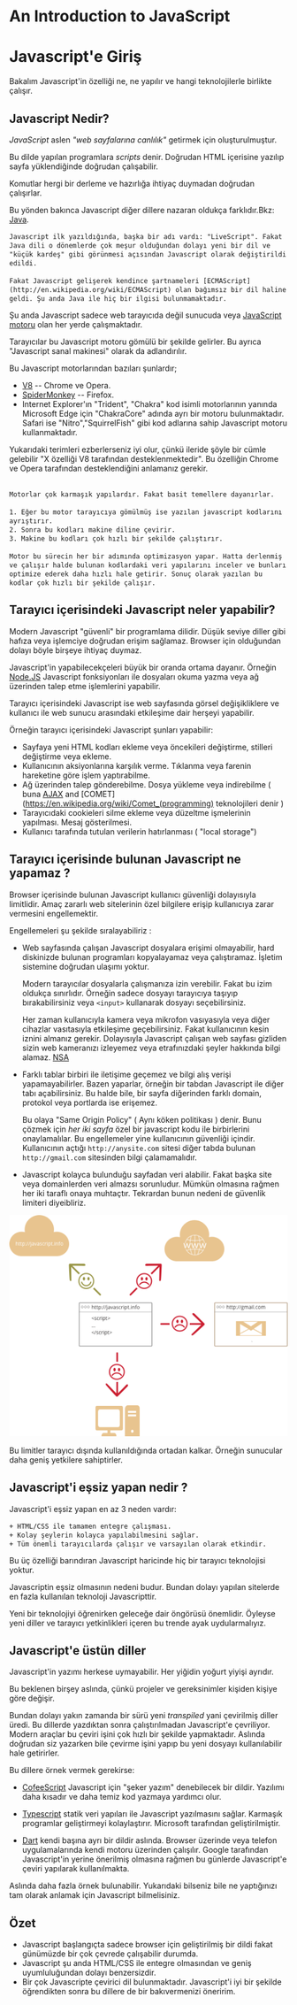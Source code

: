 # An Introduction to JavaScript
# Javascript'e Giriş

Bakalım Javascript'in özelliği ne, ne yapılır ve hangi teknolojilerle birlikte çalışır.

## Javascript  Nedir?

*JavaScript* aslen *"web sayfalarına canlılık"* getirmek için oluşturulmuştur.

Bu dilde yapılan programlara *scripts* denir. Doğrudan HTML içerisine yazılıp sayfa yüklendiğinde doğrudan çalışabilir.

Komutlar hergi bir derleme ve hazırlığa ihtiyaç duymadan doğrudan çalışırlar.

Bu yönden bakınca Javascript diğer dillere nazaran oldukça farklıdır.Bkz: [Java](http://en.wikipedia.org/wiki/Java).


```smart header="Neden <u>Java</u>Script?"
Javascript ilk yazıldığında, başka bir adı vardı: "LiveScript". Fakat Java dili o dönemlerde çok meşur olduğundan dolayı yeni bir dil ve "küçük kardeş" gibi görünmesi açısından Javascript olarak değiştirildi edildi.

Fakat Javascript gelişerek kendince şartnameleri [ECMAScript](http://en.wikipedia.org/wiki/ECMAScript) olan bağımsız bir dil haline geldi. Şu anda Java ile hiç bir ilgisi bulunmamaktadır.
```
Şu anda Javascript sadece web tarayıcıda değil sunucuda veya 
[ JavaScript motoru](https://en.wikipedia.org/wiki/JavaScript_engine) olan her yerde çalışmaktadır.

Tarayıcılar bu Javascript motoru gömülü bir şekilde gelirler. Bu ayrıca "Javascript sanal makinesi" olarak da adlandırılır.

Bu Javascript motorlarından bazıları şunlardır;

- [V8](https://en.wikipedia.org/wiki/V8_(JavaScript_engine)) --  Chrome ve Opera.
- [SpiderMonkey](https://en.wikipedia.org/wiki/SpiderMonkey) --  Firefox.
- Internet Explorer'ın "Trident", "Chakra" kod isimli motorlarının yanında Microsoft Edge için "ChakraCore" adında ayrı bir motoru bulunmaktadır. Safari ise "Nitro","SquirrelFish" gibi kod adlarına sahip Javascript motoru kullanmaktadır.

Yukarıdaki terimleri ezberlerseniz iyi olur, çünkü ileride şöyle bir cümle gelebilir  "X özelliği V8 tarafından desteklenmektedir". Bu özelliğin Chrome ve Opera tarafından desteklendiğini anlamanız gerekir.

```smart header="Javascript Motoru Nasıl Çalışır?"

Motorlar çok karmaşık yapılardır. Fakat basit temellere dayanırlar.

1. Eğer bu motor tarayıcıya gömülmüş ise yazılan javascript kodlarını ayrıştırır.
2. Sonra bu kodları makine diline çevirir.
3. Makine bu kodları çok hızlı bir şekilde çalıştırır.

Motor bu sürecin her bir adımında optimizasyon yapar. Hatta derlenmiş ve çalışır halde bulunan kodlardaki veri yapılarını inceler ve bunları optimize ederek daha hızlı hale getirir. Sonuç olarak yazılan bu kodlar çok hızlı bir şekilde çalışır.
```

## Tarayıcı içerisindeki Javascript neler yapabilir?

Modern Javascript "güvenli" bir programlama dilidir. Düşük seviye diller gibi hafıza veya işlemciye doğrudan erişim sağlamaz. Browser için olduğundan dolayı böyle birşeye ihtiyaç duymaz.

Javascript'in yapabilecekçeleri büyük bir oranda ortama dayanır. Örneğin [Node.JS](https://wikipedia.org/wiki/Node.js) Javascript fonksiyonları ile dosyaları okuma yazma veya ağ üzerinden talep etme işlemlerini yapabilir.

Tarayıcı içerisindeki Javascript ise web sayfasında görsel değişikliklere ve kullanıcı ile web sunucu arasındaki etkileşime dair herşeyi yapabilir.

Örneğin tarayıcı içerisindeki Javascript şunları yapabilir:

- Sayfaya yeni HTML kodları ekleme veya öncekileri değiştirme, stilleri değiştirme veya ekleme.
- Kullanıcının aksiyonlarına karşılık verme. Tıklanma veya farenin hareketine göre işlem yaptırabilme.
- Ağ üzerinden talep gönderebilme. Dosya yükleme veya indirebilme ( buna [AJAX](https://en.wikipedia.org/wiki/Ajax_(programming)) and [COMET](https://en.wikipedia.org/wiki/Comet_(programming) teknolojileri denir )
- Tarayıcıdaki cookieleri silme ekleme veya düzeltme işmelerinin yapılması. Mesaj gösterilmesi.
- Kullanıcı tarafında tutulan verilerin hatırlanması ( "local storage") 

## Tarayıcı içerisinde bulunan Javascript ne yapamaz ? 

Browser içerisinde bulunan Javascript kullanıcı güvenliği dolayısıyla limitlidir. Amaç zararlı web sitelerinin özel bilgilere erişip kullanıcıya zarar vermesini engellemektir.

Engellemeleri şu şekilde sıralayabiliriz : 

- Web sayfasında çalışan Javascript dosyalara erişimi olmayabilir, hard diskinizde bulunan programları kopyalayamaz veya çalıştıramaz. İşletim sistemine doğrudan ulaşımı yoktur.

    Modern tarayıcılar dosyalarla çalışmanıza izin verebilir. Fakat bu izim oldukça sınırlıdır. Örneğin sadece dosyayı tarayıcıya taşıyıp bırakabilirsiniz veya `<input>` kullanarak dosyayı seçebilirsiniz.

    Her zaman kullanıcıyla kamera veya mikrofon vasıyasıyla veya diğer cihazlar vasıtasıyla etkileşime geçebilirsiniz. Fakat kullanıcının kesin iznini almanız gerekir. Dolayısıyla Javascript çalışan web sayfası gizliden sizin web kameranızı izleyemez veya etrafınızdaki şeyler hakkında bilgi alamaz. [NSA](https://en.wikipedia.org/wiki/National_Security_Agency)

- Farklı tablar birbiri ile iletişime geçemez ve bilgi alış verişi yapamayabilirler. Bazen yaparlar, örneğin bir tabdan Javascript ile diğer tabı açabilirsiniz. Bu halde bile, bir sayfa diğerinden farklı domain, protokol veya portlarda ise erişemez.
   
    Bu olaya "Same Origin Policy" ( Aynı köken politikası ) denir. Bunu çözmek için *her iki sayfa* özel bir javascript kodu ile birbirlerini onaylamalılar. Bu engellemeler yine kullanıcının güvenliği içindir. Kullanıcının açtığı `http://anysite.com` sitesi diğer tabda bulunan `http://gmail.com` sitesinden bilgi çalamamalıdır.
- Javascript kolayca bulunduğu sayfadan veri alabilir. Fakat başka site veya domainlerden veri almazsı sorunludur. Mümkün olmasına rağmen her iki taraflı onaya muhtaçtır. Tekrardan bunun nedeni de güvenlik limiteri diyeibliriz.

![](limitations.png)

Bu limitler tarayıcı dışında kullanıldığında ortadan kalkar. Örneğin sunucular daha geniş yetkilere sahiptirler.


## Javascript'i eşsiz yapan nedir ?

Javascript'i eşsiz yapan en az 3 neden vardır:

```compare
+ HTML/CSS ile tamamen entegre çalışması.
+ Kolay şeylerin kolayca yapılabilmesini sağlar.
+ Tüm önemli tarayıcılarda çalışır ve varsayılan olarak etkindir.
```

Bu üç özelliği barındıran Javascript haricinde hiç bir tarayıcı teknolojisi yoktur.

Javascriptin eşsiz olmasının nedeni budur. Bundan dolayı yapılan sitelerde en fazla kullanılan teknoloji Javascripttir.

Yeni bir teknolojiyi öğrenirken geleceğe dair öngörüsü önemlidir. Öyleyse yeni diller ve tarayıcı yetkinlikleri içeren bu trende ayak uydularmalıyız.

## Javascript'e üstün diller

Javascript'in yazımı herkese uymayabilir. Her yiğidin yoğurt yiyişi ayrıdır. 

Bu beklenen birşey aslında, çünkü projeler ve gereksinimler kişiden kişiye göre değişir.

Bundan dolayı yakın zamanda bir sürü yeni *transpiled* yani çevirilmiş diller üredi. Bu dillerde yazdıktan sonra çalıştırılmadan Javascript'e çevriliyor. Modern araçlar bu çeviri işini çok hızlı bir şekilde yapmaktadır. Aslında doğrudan siz yazarken bile çevirme işini yapıp bu yeni dosyayı kullanılabilir hale getirirler.

Bu dillere örnek vermek gerekirse: 

- [CofeeScript](http://coffeescript.org) Javascript için "şeker yazım" denebilecek bir dildir. Yazılımı daha kısadır ve daha temiz kod yazmaya yardımcı olur.

- [Typescript](http://www.typescriptlang.org/) statik veri yapıları ile Javascript yazılmasını sağlar. Karmaşık programlar geliştirmeyi kolaylaştırır. Microsoft tarafından geliştirilmiştir.
- [Dart](https://www.dartlang.org/) kendi başına ayrı bir dildir aslında. Browser üzerinde veya telefon uygulamalarında kendi motoru üzerinden çalışılır. Google tarafından Javascript'in yerine önerilmiş olmasına rağmen bu günlerde Javascript'e çeviri yapılarak kullanılmakta.

Aslında daha fazla örnek bulunabilir. Yukarıdaki bilseniz bile ne yaptığınızı tam olarak anlamak için Javascript bilmelisiniz.

## Özet
- Javascript başlangıçta sadece browser için geliştirilmiş bir dildi fakat günümüzde bir çok çevrede çalışabilir durumda.
- Javascript şu anda HTML/CSS ile entegre olmasından ve geniş uyumluluğundan dolayı benzersizdir.
- Bir çok Javascripte çevirici dil bulunmaktadır. Javascript'i iyi bir şekilde öğrendikten sonra bu dillere de bir bakıvermenizi öneririm.
